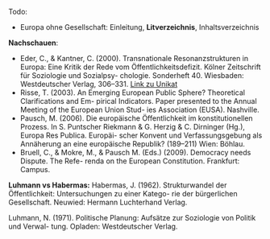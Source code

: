 Todo:


- Europa ohne Gesellschaft: Einleitung, **Litverzeichnis**, Inhaltsverzeichnis

**Nachschauen**:

- Eder, C., & Kantner, C. (2000). Transnationale Resonanzstrukturen in Europa: Eine Kritik der Rede vom Öffentlichkeitsdefizit. Kölner Zeitschrift für Soziologie und Sozialpsy- chologie. Sonderheft 40. Wiesbaden: Westdeutscher Verlag, 306–331. [Link zu Unikat](http://search.obvsg.at/primo_library/libweb/action/display.do?tabs=detailsTab&ct=display&fn=search&doc=UGR_aleph_acc001827288&indx=1&recIds=UGR_aleph_acc001827288&recIdxs=0&elementId=0&renderMode=poppedOut&displayMode=full&frbrVersion=&dscnt=1&institute=UGR&fromLogin=true&tab=default_tab&dstmp=1431928894257&vl(freeText0)=Die%20Europäisierung%20nationaler%20Gesellschaften&vid=UGR&mode=Basic)
- Risse, T. (2003). An Emerging European Public Sphere? Theoretical Clarifications and Em- pirical Indicators. Paper presented to the Annual Meeting of the European Union Stud- ies Association (EUSA). Nashville.
- Pausch, M. (2006). Die europäische Öffentlichkeit im konstitutionellen Prozess. In S. Puntscher Riekmann & G. Herzig & C. Dirninger (Hg.), Europa Res Publica. Europäi- scher Konvent und Verfassungsgebung als Annäherung an eine europäische Republik? (189–211) Wien: Böhlau.
- Bruell, C., & Mokre, M., & Pausch M. (Eds.) (2009). Democracy needs Dispute. The Refe- renda on the European Constitution. Frankfurt: Campus.


**Luhmann vs Habermas:**
Habermas, J. (1962). Strukturwandel der Öffentlichkeit: Untersuchungen zu einer Katego- rie der bürgerlichen Gesellschaft. Neuwied: Hermann Luchterhand Verlag.

Luhmann, N. (1971). Politische Planung: Aufsätze zur Soziologie von Politik und Verwal- tung. Opladen: Westdeutscher Verlag.
